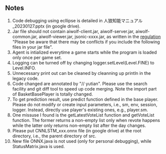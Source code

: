 ## Notes

1. Code debugging using ecllipse is detailed in 人狼知能マニュアル_20230127.pptx (in google drive).
2. Jar file should not contain aiwolf-client.jar, aiwolf-server.jar, aiwolf-common.jar, aiwolf-viewer.jar, jsonic-xxxx.jar, as written in the [regulation](https://github.com/aiwolf/CompetitionProtocolDivision/blob/main/en/regulation.md) "Please be aware that there may be conflicts if you include the following files in your jar file".
3. Agent is intialized everytime a game starts while the program is loaded only once per game set.
4. Logging can be turned off by changing logger.setLevel(Level.FINE) to Level.INFO.
5. Unnecessary print out can be cleaned by cleanning up println in the legacy code.
6. Code changed are annotated by "// yutian". Please use the search facility and git diff tool to speed up code merging. Note the import part of BasketBasePlayer is totally changed.
7. To get prediction result, use predict function defined in the base player. Please do not modify or create input parameters, i.e., sm, env, session, logger. Instead, directly use player's existing ones, e.g., player.sm.
8. One missuse I found is the getLatestVoteList function and getVoteList function. The former returns a non-empty list only when revote happens while the latter only returns non-empty list after the day changes.
9. Please put CNNLSTM_xxx.onnx file (in google drive) at the root directory, i.e., the parent directory of src.
10. New file ONNX.java is not used (only for personal debugging), while StatusMatrix.java is used.
